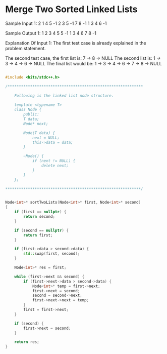 # Merge Two Sorted Linked Lists


Sample Input 1:
2
1 4 5 -1
2 3 5 -1
7 8 -1
1 3 4 6 -1

Sample Output 1:
1 2 3 4 5 5 -1
1 3 4 6 7 8 -1

Explanation Of Input 1:
The first test case is already explained in the problem statement.

The second test case, the first list is: 7 -> 8 -> NULL
The second list is: 1 -> 3 -> 4 -> 6 -> NULL
The final list would be: 1 -> 3 -> 4 -> 6 -> 7 -> 8 -> NULL


```cpp

#include <bits/stdc++.h>

/************************************************************

    Following is the linked list node structure.
    
    template <typename T>
    class Node {
        public:
        T data;
        Node* next;

        Node(T data) {
            next = NULL;
            this->data = data;
        }

        ~Node() {
            if (next != NULL) {
                delete next;
            }
        }
    };

************************************************************/


Node<int>* sortTwoLists(Node<int>* first, Node<int>* second)
{
    if (first == nullptr) {
        return second;
    }

    if (second == nullptr) {
        return first;
    }

    if (first->data > second->data) {
        std::swap(first, second);
    }

    Node<int>* res = first;

    while (first->next && second) {
        if (first->next->data > second->data) {
            Node<int>* temp = first->next;
            first->next = second;
            second = second->next;
            first->next->next = temp;
        }
        first = first->next;
    }

    if (second) {
        first->next = second;
    }

    return res;
}



```